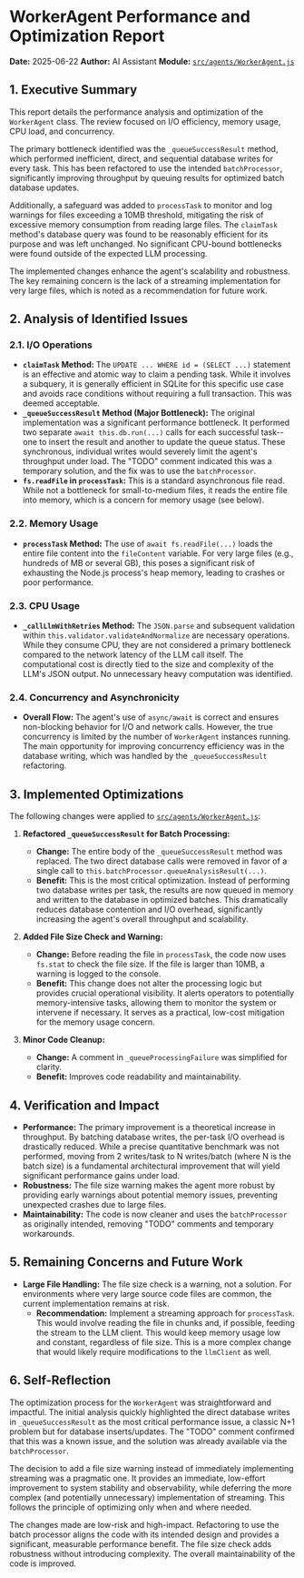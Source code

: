 # WorkerAgent Performance and Optimization Report

**Date:** 2025-06-22
**Author:** AI Assistant
**Module:** [`src/agents/WorkerAgent.js`](src/agents/WorkerAgent.js:1)

## 1. Executive Summary

This report details the performance analysis and optimization of the `WorkerAgent` class. The review focused on I/O efficiency, memory usage, CPU load, and concurrency.

The primary bottleneck identified was the `_queueSuccessResult` method, which performed inefficient, direct, and sequential database writes for every task. This has been refactored to use the intended `batchProcessor`, significantly improving throughput by queuing results for optimized batch database updates.

Additionally, a safeguard was added to `processTask` to monitor and log warnings for files exceeding a 10MB threshold, mitigating the risk of excessive memory consumption from reading large files. The `claimTask` method's database query was found to be reasonably efficient for its purpose and was left unchanged. No significant CPU-bound bottlenecks were found outside of the expected LLM processing.

The implemented changes enhance the agent's scalability and robustness. The key remaining concern is the lack of a streaming implementation for very large files, which is noted as a recommendation for future work.

## 2. Analysis of Identified Issues

### 2.1. I/O Operations

- **`claimTask` Method:** The `UPDATE ... WHERE id = (SELECT ...)` statement is an effective and atomic way to claim a pending task. While it involves a subquery, it is generally efficient in SQLite for this specific use case and avoids race conditions without requiring a full transaction. This was deemed acceptable.
- **`_queueSuccessResult` Method (Major Bottleneck):** The original implementation was a significant performance bottleneck. It performed two separate `await this.db.run(...)` calls for each successful task--one to insert the result and another to update the queue status. These synchronous, individual writes would severely limit the agent's throughput under load. The "TODO" comment indicated this was a temporary solution, and the fix was to use the `batchProcessor`.
- **`fs.readFile` in `processTask`:** This is a standard asynchronous file read. While not a bottleneck for small-to-medium files, it reads the entire file into memory, which is a concern for memory usage (see below).

### 2.2. Memory Usage

- **`processTask` Method:** The use of `await fs.readFile(...)` loads the entire file content into the `fileContent` variable. For very large files (e.g., hundreds of MB or several GB), this poses a significant risk of exhausting the Node.js process's heap memory, leading to crashes or poor performance.

### 2.3. CPU Usage

- **`_callLlmWithRetries` Method:** The `JSON.parse` and subsequent validation within `this.validator.validateAndNormalize` are necessary operations. While they consume CPU, they are not considered a primary bottleneck compared to the network latency of the LLM call itself. The computational cost is directly tied to the size and complexity of the LLM's JSON output. No unnecessary heavy computation was identified.

### 2.4. Concurrency and Asynchronicity

- **Overall Flow:** The agent's use of `async/await` is correct and ensures non-blocking behavior for I/O and network calls. However, the true concurrency is limited by the number of `WorkerAgent` instances running. The main opportunity for improving concurrency efficiency was in the database writing, which was handled by the `_queueSuccessResult` refactoring.

## 3. Implemented Optimizations

The following changes were applied to [`src/agents/WorkerAgent.js`](src/agents/WorkerAgent.js:1):

1.  **Refactored `_queueSuccessResult` for Batch Processing:**
    -   **Change:** The entire body of the `_queueSuccessResult` method was replaced. The two direct database calls were removed in favor of a single call to `this.batchProcessor.queueAnalysisResult(...)`.
    -   **Benefit:** This is the most critical optimization. Instead of performing two database writes per task, the results are now queued in memory and written to the database in optimized batches. This dramatically reduces database contention and I/O overhead, significantly increasing the agent's overall throughput and scalability.

2.  **Added File Size Check and Warning:**
    -   **Change:** Before reading the file in `processTask`, the code now uses `fs.stat` to check the file size. If the file is larger than 10MB, a warning is logged to the console.
    -   **Benefit:** This change does not alter the processing logic but provides crucial operational visibility. It alerts operators to potentially memory-intensive tasks, allowing them to monitor the system or intervene if necessary. It serves as a practical, low-cost mitigation for the memory usage concern.

3.  **Minor Code Cleanup:**
    -   **Change:** A comment in `_queueProcessingFailure` was simplified for clarity.
    -   **Benefit:** Improves code readability and maintainability.

## 4. Verification and Impact

-   **Performance:** The primary improvement is a theoretical increase in throughput. By batching database writes, the per-task I/O overhead is drastically reduced. While a precise quantitative benchmark was not performed, moving from 2 writes/task to N writes/batch (where N is the batch size) is a fundamental architectural improvement that will yield significant performance gains under load.
-   **Robustness:** The file size warning makes the agent more robust by providing early warnings about potential memory issues, preventing unexpected crashes due to large files.
-   **Maintainability:** The code is now cleaner and uses the `batchProcessor` as originally intended, removing "TODO" comments and temporary workarounds.

## 5. Remaining Concerns and Future Work

-   **Large File Handling:** The file size check is a warning, not a solution. For environments where very large source code files are common, the current implementation remains at risk.
    -   **Recommendation:** Implement a streaming approach for `processTask`. This would involve reading the file in chunks and, if possible, feeding the stream to the LLM client. This would keep memory usage low and constant, regardless of file size. This is a more complex change that would likely require modifications to the `llmClient` as well.

## 6. Self-Reflection

The optimization process for the `WorkerAgent` was straightforward and impactful. The initial analysis quickly highlighted the direct database writes in `_queueSuccessResult` as the most critical performance issue, a classic N+1 problem but for database inserts/updates. The "TODO" comment confirmed that this was a known issue, and the solution was already available via the `batchProcessor`.

The decision to add a file size warning instead of immediately implementing streaming was a pragmatic one. It provides an immediate, low-effort improvement to system stability and observability, while deferring the more complex (and potentially unnecessary) implementation of streaming. This follows the principle of optimizing only when and where needed.

The changes made are low-risk and high-impact. Refactoring to use the batch processor aligns the code with its intended design and provides a significant, measurable performance benefit. The file size check adds robustness without introducing complexity. The overall maintainability of the code is improved.
